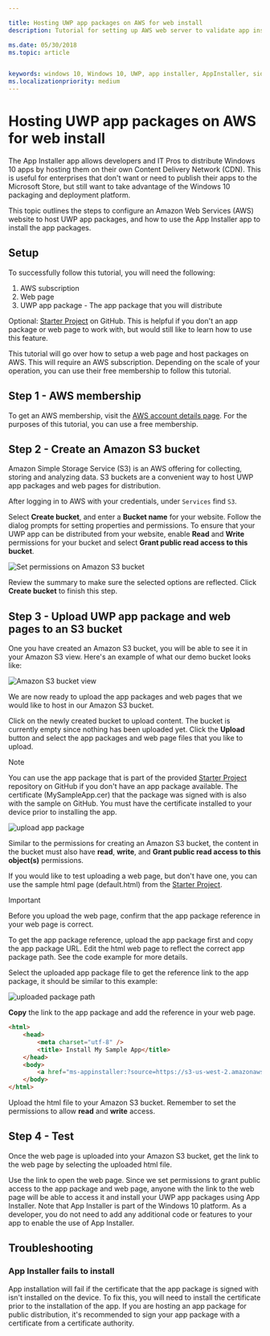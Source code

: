 ```yaml
---

title: Hosting UWP app packages on AWS for web install 
description: Tutorial for setting up AWS web server to validate app install via App Installer App

ms.date: 05/30/2018
ms.topic: article


keywords: windows 10, Windows 10, UWP, app installer, AppInstaller, sideload, related set, optional packages, AWS
ms.localizationpriority: medium
---
```


# Hosting UWP app packages on AWS for web install

The App Installer app allows developers and IT Pros to distribute Windows 10 apps by hosting them on their own Content Delivery Network (CDN). This is useful for enterprises that don't want or need to publish their apps to the Microsoft Store, but still want to take advantage of the Windows 10 packaging and deployment platform.

This topic outlines the steps to configure an Amazon Web Services (AWS) website to host UWP app packages, and how to use the App Installer app to install the app packages.

## Setup

To successfully follow this tutorial, you will need the following:
 
1. AWS subscription 
2. Web page
3. UWP app package - The app package that you will distribute

Optional: [Starter Project](https://github.com/AppInstaller/MySampleWebApp) on GitHub. This is helpful if you don't an app package or web page to work with, but would still like to learn how to use this feature.

This tutorial will go over how to setup a web page and host packages on AWS. This will require an AWS subscription. Depending on the scale of your operation, you can use their free membership to follow this tutorial. 

## Step 1 - AWS membership
To get an AWS membership, visit the [AWS account details page](https://aws.amazon.com/free/). For the purposes of this tutorial, you can use a free membership.

## Step 2 - Create an Amazon S3 bucket

Amazon Simple Storage Service (S3) is an AWS offering for collecting, storing and analyzing data. S3 buckets are a convenient way to host UWP app packages and web pages for distribution. 

After logging in to AWS with your credentials, under `Services` find `S3`. 

Select **Create bucket**, and enter a **Bucket name** for your website. Follow the dialog prompts for setting properties and permissions. To ensure that your UWP app can be distributed from your website, enable **Read** and **Write** permissions for your bucket and select **Grant public read access to this bucket**.

![Set permissions on Amazon S3 bucket](images/aws-permissions.png) 

Review the summary to make sure the selected options are reflected. Click **Create bucket** to finish this step. 

## Step 3 - Upload UWP app package and web pages to an S3 bucket

One you have created an Amazon S3 bucket, you will be able to see it in your Amazon S3 view. Here's an example of what our demo bucket looks like:

![Amazon S3 bucket view](images/aws-post-create.png)

We are now ready to upload the app packages and web pages that we would like to host in our Amazon S3 bucket. 

Click on the newly created bucket to upload content. The bucket is currently empty since nothing has been uploaded yet. Click the **Upload** button and select the app packages and web page files that you like to upload.

> [!NOTE]
> You can use the app package that is part of the provided [Starter Project](https://github.com/AppInstaller/MySampleWebApp) repository on GitHub if you don't have an app package available. The certificate (MySampleApp.cer) that the package was signed with is also with the sample on GitHub. You must have the certificate installed to your device prior to installing the app.

![upload app package](images/aws-upload-package.png)

Similar to the permissions for creating an Amazon S3 bucket, the content in the bucket must also have **read**, **write**, and **Grant public read access to this object(s)** permissions.

If you would like to test uploading a web page, but don't have one, you can use the sample html page (default.html) from the [Starter Project](https://github.com/AppInstaller/MySampleWebApp/blob/master/MySampleWebApp/default.html).

> [!IMPORTANT]
> Before you upload the web page, confirm that the app package reference in your web page is correct. 

To get the app package reference, upload the app package first and copy the app package URL. Edit the html web page to reflect the correct app package path. See the code example for more details. 

Select the uploaded app package file to get the reference link to the app package, it should be similar to this example:

![uploaded package path](images/aws-package-path.png)

**Copy** the link to the app package and add the reference in your web page. 

```html
<html>
    <head>
        <meta charset="utf-8" />
        <title> Install My Sample App</title>
    </head>
    <body>
        <a href="ms-appinstaller:?source=https://s3-us-west-2.amazonaws.com/appinstaller-aws-demo/MySampleApp.appxbundle"> Install My Sample App</a>
    </body>
</html>
```
Upload the html file to your Amazon S3 bucket. Remember to set the permissions to allow **read** and **write** access.

## Step 4 - Test

Once the web page is uploaded into your Amazon S3 bucket, get the link to the web page by selecting the uploaded html file.

Use the link to open the web page. Since we set permissions to grant public access to the app package and web page, anyone with the link to the web page will be able to access it and install your UWP app packages using App Installer. Note that App Installer is part of the Windows 10 platform. As a developer, you do not need to add any additional code or features to your app to enable the use of App Installer. 

## Troubleshooting

### App Installer fails to install 

App installation will fail if the certificate that the app package is signed with isn't installed on the device. To fix this, you will need to install the certificate prior to the installation of the app. If you are hosting an app package for public distribution, it's recommended to sign your app package with a certificate from a certificate authority. 


